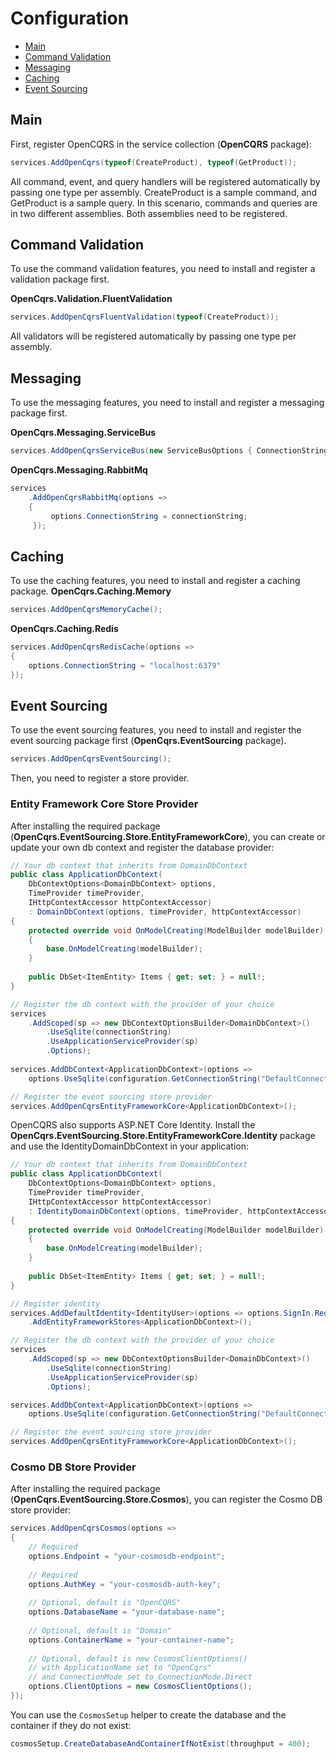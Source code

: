 # Configuration

- [Main](#main)
- [Command Validation](#command-validation)
- [Messaging](#messaging)
- [Caching](#caching)
- [Event Sourcing](#event-sourcing)

<a name="main"></a>
## Main
First, register OpenCQRS in the service collection (**OpenCQRS** package):
```C#
services.AddOpenCqrs(typeof(CreateProduct), typeof(GetProduct));
```
All command, event, and query handlers will be registered automatically by passing one type per assembly.
CreateProduct is a sample command, and GetProduct is a sample query.
In this scenario, commands and queries are in two different assemblies.
Both assemblies need to be registered.

<a name="command-validation"></a>
## Command Validation
To use the command validation features, you need to install and register a validation package first.

**OpenCqrs.Validation.FluentValidation**
```C#
services.AddOpenCqrsFluentValidation(typeof(CreateProduct));
```
All validators will be registered automatically by passing one type per assembly.

<a name="messaging"></a>
## Messaging
To use the messaging features, you need to install and register a messaging package first.

**OpenCqrs.Messaging.ServiceBus**
```C#
services.AddOpenCqrsServiceBus(new ServiceBusOptions { ConnectionString = connectionString });
```
**OpenCqrs.Messaging.RabbitMq**
```C#
services
    .AddOpenCqrsRabbitMq(options =>
    {
         options.ConnectionString = connectionString;
     });
```

<a name="caching"></a>
## Caching
To use the caching features, you need to install and register a caching package.
**OpenCqrs.Caching.Memory**
```C#
services.AddOpenCqrsMemoryCache();
```
**OpenCqrs.Caching.Redis**
```C#
services.AddOpenCqrsRedisCache(options =>
{
    options.ConnectionString = "localhost:6379"
});
```

<a name="event-sourcing"></a>
## Event Sourcing
To use the event sourcing features, you need to install and register the event sourcing package first (**OpenCqrs.EventSourcing** package).
```C#
services.AddOpenCqrsEventSourcing();
```
Then, you need to register a store provider.
### Entity Framework Core Store Provider
After installing the required package (**OpenCqrs.EventSourcing.Store.EntityFrameworkCore**), you can create or update your own db context and register the database provider:
```C#
// Your db context that inherits from DomainDbContext
public class ApplicationDbContext(
    DbContextOptions<DomainDbContext> options,
    TimeProvider timeProvider,
    IHttpContextAccessor httpContextAccessor)
    : DomainDbContext(options, timeProvider, httpContextAccessor)
{
    protected override void OnModelCreating(ModelBuilder modelBuilder)
    {
        base.OnModelCreating(modelBuilder);
    }
    
    public DbSet<ItemEntity> Items { get; set; } = null!;
}

// Register the db context with the provider of your choice
services
    .AddScoped(sp => new DbContextOptionsBuilder<DomainDbContext>()
        .UseSqlite(connectionString)
        .UseApplicationServiceProvider(sp)
        .Options);
    
services.AddDbContext<ApplicationDbContext>(options =>
    options.UseSqlite(configuration.GetConnectionString("DefaultConnection")));

// Register the event sourcing store provider
services.AddOpenCqrsEntityFrameworkCore<ApplicationDbContext>();
```
OpenCQRS also supports ASP.NET Core Identity. Install the **OpenCqrs.EventSourcing.Store.EntityFrameworkCore.Identity** package and use the IdentityDomainDbContext in your application:
```C#
// Your db context that inherits from DomainDbContext
public class ApplicationDbContext(
    DbContextOptions<DomainDbContext> options,
    TimeProvider timeProvider,
    IHttpContextAccessor httpContextAccessor)
    : IdentityDomainDbContext(options, timeProvider, httpContextAccessor)
{
    protected override void OnModelCreating(ModelBuilder modelBuilder)
    {
        base.OnModelCreating(modelBuilder);
    }
    
    public DbSet<ItemEntity> Items { get; set; } = null!;
}

// Register identity
services.AddDefaultIdentity<IdentityUser>(options => options.SignIn.RequireConfirmedAccount = true)
    .AddEntityFrameworkStores<ApplicationDbContext>();

// Register the db context with the provider of your choice
services
    .AddScoped(sp => new DbContextOptionsBuilder<DomainDbContext>()
        .UseSqlite(connectionString)
        .UseApplicationServiceProvider(sp)
        .Options);

services.AddDbContext<ApplicationDbContext>(options =>
    options.UseSqlite(configuration.GetConnectionString("DefaultConnection")));

// Register the event sourcing store provider
services.AddOpenCqrsEntityFrameworkCore<ApplicationDbContext>();
```

### Cosmo DB Store Provider
After installing the required package (**OpenCqrs.EventSourcing.Store.Cosmos**), you can register the Cosmo DB store provider:
```C#
services.AddOpenCqrsCosmos(options =>
{
    // Required
    options.Endpoint = "your-cosmosdb-endpoint";
    
    // Required
    options.AuthKey = "your-cosmosdb-auth-key";
    
    // Optional, default is "OpenCQRS"
    options.DatabaseName = "your-database-name"; 
    
    // Optional, default is "Domain"
    options.ContainerName = "your-container-name"; 
    
    // Optional, default is new CosmosClientOptions()
    // with ApplicationName set to "OpenCqrs"
    // and ConnectionMode set to ConnectionMode.Direct
    options.ClientOptions = new CosmosClientOptions(); 
});
 ```

You can use the `CosmosSetup` helper to create the database and the container if they do not exist:
```C#
cosmosSetup.CreateDatabaseAndContainerIfNotExist(throughput = 400);
```
